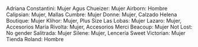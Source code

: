 Adriana Constantini: Mujer
Agus Chueizer: Mujer
Airborn: Hombre
Calipsian: Mujer, Mallas
Cumbre: Mujer
Donne: Mujer, Calzado
Helena Boutique: Mujer
Klihor: Mujer, Plus Size
Las Lobas: Mujer
Lazaro: Mujer, Accesorios
María Rivolta: Mujer, Accesorios
Merci Beacoup: Mujer
Not Lost: No gender
Salitrada: Mujer
Silene: Mujer, Lencería
Sweet Victorian: Mujer
Tienda Roland: Hombre
